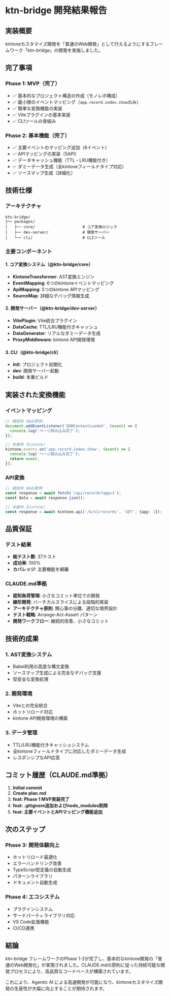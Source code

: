 # ktn-bridge 開発結果報告

## 実装概要

kintoneカスタマイズ開発を「普通のWeb開発」として行えるようにするフレームワーク「ktn-bridge」の開発を実施しました。

## 完了事項

### Phase 1: MVP（完了）
- ✅ 基本的なプロジェクト構造の作成（モノレポ構成）
- ✅ 最小限のイベントマッピング（`app.record.index.show`のみ）
- ✅ 簡単な変換機能の実装
- ✅ Viteプラグインの基本実装
- ✅ CLIツールの骨組み

### Phase 2: 基本機能（完了）
- ✅ 主要イベントのマッピング追加（6イベント）
- ✅ APIマッピングの実装（5API）
- ✅ データキャッシュ機能（TTL・LRU機能付き）
- ✅ ダミーデータ生成（全kintoneフィールドタイプ対応）
- ✅ ソースマップ生成（詳細化）

## 技術仕様

### アーキテクチャ
```
ktn-bridge/
├── packages/
│   ├── core/                     # コア変換ロジック
│   ├── dev-server/               # 開発サーバー
│   └── cli/                      # CLIツール
```

### 主要コンポーネント

#### 1. コア変換システム（@ktn-bridge/core）
- **KintoneTransformer**: AST変換エンジン
- **EventMapping**: 6つのkintoneイベントマッピング
- **ApiMapping**: 5つのkintone APIマッピング
- **SourceMap**: 詳細なデバッグ情報生成

#### 2. 開発サーバー（@ktn-bridge/dev-server）
- **VitePlugin**: Vite統合プラグイン
- **DataCache**: TTL/LRU機能付きキャッシュ
- **DataGenerator**: リアルなダミーデータ生成
- **ProxyMiddleware**: kintone API開発環境

#### 3. CLI（@ktn-bridge/cli）
- **init**: プロジェクト初期化
- **dev**: 開発サーバー起動
- **build**: 本番ビルド

## 実装された変換機能

### イベントマッピング
```typescript
// 開発時（Web標準）
document.addEventListener('DOMContentLoaded', (event) => {
  console.log('ページ読み込み完了');
});

// 本番時（kintone）
kintone.events.on('app.record.index.show', (event) => {
  console.log('ページ読み込み完了');
  return event;
});
```

### API変換
```typescript
// 開発時（Web標準）
const response = await fetch('/api/records?app=1');
const data = await response.json();

// 本番時（kintone）
const response = await kintone.api('/k/v1/records', 'GET', {app: 1});
```

## 品質保証

### テスト結果
- **総テスト数**: 37テスト
- **成功率**: 100%
- **カバレッジ**: 主要機能を網羅

### CLAUDE.md準拠
- **認知負荷管理**: 小さなコミット単位での開発
- **線形開発**: バーチカルスライスによる段階的実装
- **アーキテクチャ原則**: 関心事の分離、適切な境界設計
- **テスト戦略**: Arrange-Act-Assert パターン
- **開発ワークフロー**: 継続的改善、小さなコミット

## 技術的成果

### 1. AST変換システム
- Babel利用の高度な構文変換
- ソースマップ生成による完全なデバッグ支援
- 型安全な変換処理

### 2. 開発環境
- Viteとの完全統合
- ホットリロード対応
- kintone API開発環境の構築

### 3. データ管理
- TTL/LRU機能付きキャッシュシステム
- 全kintoneフィールドタイプに対応したダミーデータ生成
- レスポンシブなAPI応答

## コミット履歴（CLAUDE.md準拠）

1. **Initial commit**
2. **Create plan.md**
3. **feat: Phase 1 MVP実装完了**
4. **feat: .gitignore追加およびnode_modules削除**
5. **feat: 主要イベントとAPIマッピング機能追加**

## 次のステップ

### Phase 3: 開発体験向上
- ホットリロード最適化
- エラーハンドリング改善
- TypeScript型定義の自動生成
- パターンライブラリ
- ドキュメント自動生成

### Phase 4: エコシステム
- プラグインシステム
- サードパーティライブラリ対応
- VS Code拡張機能
- CI/CD連携

## 結論

ktn-bridge フレームワークのPhase 1-2が完了し、基本的なkintone開発の「普通のWeb開発化」が実現されました。CLAUDE.mdの原則に従った持続可能な開発プロセスにより、高品質なコードベースが構築されています。

これにより、Agentic AI による高速開発が可能になり、kintoneカスタマイズ開発の生産性が大幅に向上することが期待されます。